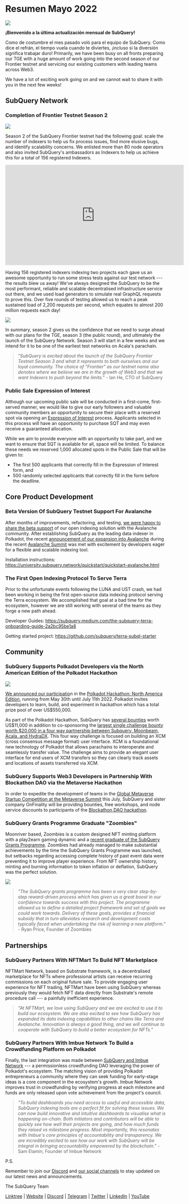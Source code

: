 # Resumen Mayo 2022

![](https://miro.medium.com/max/1400/1*tu7IdXLFxyPD7810ZPKc6Q.png)

**¡Bienvenido a la última actualización mensual de SubQuery!**

Como de costumbre el mes pasado voló para el equipo de SubQuery. Como dice el refrán, el tiempo vuela cuando te diviertes, ¡incluso si la diversión significa trabajar duro! Primarily, we have been busy on all fronts preparing our TGE with a huge amount of work going into the second season of our Frontier testnet and servicing our existing customers with leading teams across Web3.

We have a lot of exciting work going on and we cannot wait to share it with you in the next few weeks!

## SubQuery Network

### Completion of Frontier Testnet Season 2

![](https://miro.medium.com/max/1400/0*yklvP8Bl1nG2HEsI)

Season 2 of the SubQuery Frontier testnet had the following goal: scale the number of indexers to help us fix process issues, find more elusive bugs, and identify scalability concerns. We enlisted more than 80 node operators and also invited SubQuery's ambassadors as Indexers to help us achieve this for a total of 156 registered Indexers.

<iframe width="560" height="315" src="https://www.youtube.com/embed/6fBqDRcedIU" title="YouTube video player" frameborder="0" allow="accelerometer; autoplay; clipboard-write; encrypted-media; gyroscope; picture-in-picture" allowfullscreen></iframe>

Having 156 registered indexers indexing two projects each gave us an awesome opportunity to run some stress tests against our test network --- the results blew us away! We've always designed the SubQuery to be the most performant, reliable and scalable decentralised infrastructure service out there, and we used load generators to simulate real GraphQL requests to prove this. Over five rounds of testing allowed us to reach a peak sustained load of 2,200 requests per second, which equates to almost 200 million requests each day!

![](https://miro.medium.com/max/1400/1*tbjBhu9ZIlPObx0FCTURAw.png)

In summary, season 2 gives us the confidence that we need to surge ahead with our plans for the TGE, season 3 (the public round), and ultimately the launch of the SubQuery Network. Season 3 will start in a few weeks and we intend for it to be one of the earliest test networks on Acala's parachain.

> _"SubQuery is excited about the launch of the SubQuery Frontier Testnet Season 3 and what it represents to both ourselves and our loyal community. The choice of "Frontier" as our testnet name also denotes where we believe we are in the growth of Web3 and that we want Indexers to push beyond the limits."_ - Ian He, CTO of SubQuery

### Public Sale Expression of Interest

Although our upcoming public sale will be conducted in a first-come, first-served manner, we would like to give our early followers and valuable community members an opportunity to secure their place with a reserved spot via opening an [Expression of Interest](https://subquery.medium.com/subquery-opens-an-expression-of-interest-for-its-public-sale-d3f0e99f9252) process. Applicants selected in this process will have an opportunity to purchase SQT and may even receive a guaranteed allocation.

While we aim to provide everyone with an opportunity to take part, and we want to ensure that SQT is available for all, space will be limited. To balance these needs we reserved 1,000 allocated spots in the Public Sale that will be given to:

- The first 500 applicants that correctly fill in the Expression of Interest form, and
- 500 randomly selected applicants that correctly fill in the form before the deadline.

## Core Product Development

### Beta Version Of SubQuery Testnet Support For Avalanche

After months of improvements, refactoring, and testing, [we were happy to share the beta support](https://subquery.medium.com/beta-of-subquery-support-released-for-avalanche-23bc442a7d4e) of our open indexing solution with the Avalanche community. After establishing SubQuery as the leading data indexer in Polkadot, the recent [announcement of our expansion into Avalanche](https://subquery.medium.com/subquery-expands-its-data-indexing-solution-to-support-avalanche-53449b6ebc7b) during the recent [Avalanche Summit](https://www.avalanchesummit.com/agenda) was met with excitement by developers eager for a flexible and scalable indexing tool.

Installation instructions: <https://university.subquery.network/quickstart/quickstart-avalanche.html>

### The First Open Indexing Protocol To Serve Terra

Prior to the unfortunate events following the LUNA and UST crash, we had been working in being the first open-source data indexing protocol serving the Terra ecosystem. We accomplished that goal at a bad time for the ecosystem, however we are still working with several of the teams as they forge a new path ahead.

Developer Guides: <https://subquery.medium.com/the-subquery-terra-onboarding-guide-2a2bc95be1a8>

Getting started project: <https://github.com/subquery/terra-subql-starter>

## Community

### SubQuery Supports Polkadot Developers via the North American Edition of the Polkadot Hackathon

![](https://miro.medium.com/max/1400/1*5CbZyTXma7u-Q9SBCZxFKg.jpeg)

[We announced our participatio](https://subquery.medium.com/subquery-sponsors-the-north-american-edition-of-the-polkadot-hackathon-1bbb4a48c384)n in the [Polkadot Hackathon: North America Edition](https://go.polkadotglobalseries.com/Subquery-Network), running from May 30th until July 11th 2022. Polkadot invites developers to learn, build, and experiment in hackathon which has a total prize pool of over US$550,000.

As part of the Polkadot Hackathon, SubQuery has [several bounties](https://go.polkadotglobalseries.com/Subquery-Network) worth US$11,000 in addition to co-sponsoring the [largest single challenge bounty worth $20,000 in a four way partnership between Subquery, Moonbeam, Acala, and HydraDX](https://github.com/subquery/grants/issues/26). This four way challenge is focused on building an XCM (cross consensus message format) user interface. XCM is a foundational new technology of Polkadot that allows parachains to interoperate and seamlessly transfer value. The challenge aims to provide an elegant user interface for end users of XCM transfers so they can clearly track assets and locations of assets transferred via XCM.

### SubQuery Supports Web3 Developers in Partnership With Blockathon DAO via the Metaverse Hackathon

In order to expedite the development of teams in the [Global Metaverse Startup Competition at the Metaverse Summit](https://www.metaverse-summit.org/) this July, SubQuery and sister company OnFinality will be providing bounties, free workshops, and node service discounts to participants of the [Blockathon DAO hackathon](https://subquery.medium.com/subquery-partners-with-blockathon-daos-metaverse-hackathon-d92c24170097).

### SubQuery Grants Programme Graduate "Zoombies"

Moonriver based, Zoombies is a custom designed NFT minting platform with a play2earn gaming dynamic and a [recent graduate of the SubQuery Grants Programme](https://subquery.medium.com/subquery-grants-programme-celebrate-another-graduate-zoombies-62a6dac06238). Zoombies had already managed to make substantial achievements by the time the SubQuery Grants Programme was launched, but setbacks regarding accessing complete history of past event data were preventing it to improve player experience. From NFT ownership history, minting and burning information to token inflation or deflation, SubQuery was the perfect solution.

![](https://miro.medium.com/max/1392/1*TSJoD3dHAm3EX5Tel-fwow.png)

> _"The SubQuery grants programme has been a very clear step-by-step reward-driven process which has given us a great boost in our confidence towards success with this project. The programme allowed us to define a detailed project framework and set of goals we could work towards. Delivery of these goals, provides a financial subsidy that in turn alleviates research and development costs typically faced when undertaking the risk of learning a new platform."_ - Ryan Price, Founder of Zoombies

## Partnerships

### SubQuery Partners With NFTMart To Build NFT Marketplace

NFTMart Network, based on Substrate framework, is a decentralised marketplace for NFTs where professional artists can receive recurring commissions on each original future sale. To provide engaging user experience for NFT trading, NFTMart have been using SubQuery whereas previously they would fetch NFT data directly from Substrate's remote procedure call --- a painfully inefficient experience.

> _"At NFTMart, we love using SubQuery and we are excited to use it to build our ecosystem. We are also excited to see how SubQuery has expanded its data indexing capabilities to other chains like Terra and Avalanche. Innovation is always a good thing, and we will continue to cooperate with SubQuery to build a better ecosystem for NFTs."_

### SubQuery Partners With Imbue Network To Build a Crowdfunding Platform on Polkadot

Finally, the last integration was made between [SubQuery and Imbue Network](https://subquery.medium.com/imbue-network-build-a-crowdfunding-platform-using-subquery-1cca7208fc20) --- a permissionless crowdfunding DAO leveraging the power of Polkadot's ecosystem. The matching vision of providing Polkadot entrepreneurs a community where they can seek funding for early-stage ideas is a core component in the ecosystem's growth. Imbue Network improves trust in crowdfunding by verifying progress at each milestone and funds are only released upon vote achievement from the project's council.

> _"To build dashboards you need access to useful and accessible data, SubQuery indexing tools are a perfect fit for solving these issues. We can now build innovative and intuitive dashboards to visualise what is happening on-chain. Both initiators and contributors will be able to quickly see how well their projects are going, and how much funds they raised vs milestone progress. Most importantly, this resonates with Imbue's core principles of accountability and transparency. We are incredibly excited to see how our work with SubQuery will be integral in bringing accountability empowered by the blockchain."_ - Sam Elamin, Founder of Imbue Network

P.S.

Remember to join our [Discord](https://discord.com/invite/subquery) and [our social channels](https://linktr.ee/subquerynetwork) to stay updated on our latest news and announcements.

The SubQuery Team

[Linktree](https://linktr.ee/subquerynetwork) | [Website](https://subquery.network/) | [Discord](https://discord.com/invite/78zg8aBSMG) | [Telegram](https://t.me/subquerynetwork) | [Twitter](https://twitter.com/subquerynetwork) | [LinkedIn](https://www.linkedin.com/company/subquery) | [YouTube](https://www.youtube.com/channel/UCi1a6NUUjegcLHDFLr7CqLw)
